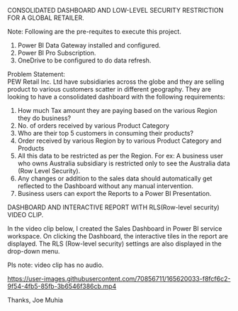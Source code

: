 
CONSOLIDATED DASHBOARD AND LOW-LEVEL SECURITY RESTRICTION FOR A GLOBAL RETAILER.

Note: 
Following are the pre-requites to execute this project.
1. Power BI Data Gateway installed and configured.
2. Power BI Pro Subscription. 
3. OneDrive to be configured to do data refresh. 

Problem Statement:  
PEW Retail Inc. Ltd have subsidiaries across the globe and they are selling product to various customers scatter in different geography. They are looking to have a consolidated dashboard with the following requirements: 
 1. How much Tax amount they are paying based on the various Region they do business?
 2. No. of orders received by various Product Category
 3. Who are their top 5 customers in consuming their products?
 4. Order received by various Region by to various Product Category and Products
 5. All this data to be restricted as per the Region. For ex: A business user who owns Australia subsidiary is restricted only to see the Australia data (Row Level      Security).
 6. Any changes or addition to the sales data should automatically get reflected to the Dashboard without any manual intervention.
 7. Business users can export the Reports to a Power BI Presentation.

DASHBOARD AND INTERACTIVE REPORT WITH RLS(Row-level security) VIDEO CLIP.

In the video clip below, I created the Sales Dashboard in Power BI service workspace.
On clicking the Dashboard, the interactive tiles in the report are displayed. The RLS (Row-level security) settings are also displayed in the drop-down menu. 

Pls note: video clip has no audio.




https://user-images.githubusercontent.com/70856711/165620033-f8fcf6c2-9f54-4fb5-85fb-3b6546f386cb.mp4



Thanks, Joe Muhia

